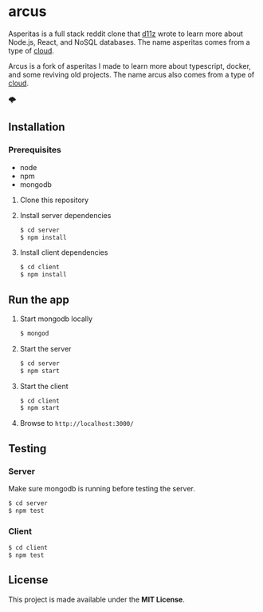# arcus

Asperitas is a full stack reddit clone that [d11z](https://github.com/d11z/asperitas) wrote to learn more about Node.js, React, and NoSQL databases. The name asperitas comes from a type of [cloud](https://en.wikipedia.org/wiki/Asperitas_(cloud)).

Arcus is a fork of asperitas I made to learn more about typescript, docker, and some reviving old projects. The name arcus also comes from a type of [cloud](https://en.wikipedia.org/wiki/Arcus_cloud).

🌩️

## Installation

### Prerequisites

* node
* npm
* mongodb

1. Clone this repository

2. Install server dependencies
    ```bash
    $ cd server
    $ npm install
    ```
3. Install client dependencies
    ```bash
    $ cd client
    $ npm install
    ```

## Run the app

1. Start mongodb locally
    ```bash
    $ mongod
    ```
2. Start the server
    ```bash
    $ cd server
    $ npm start
    ```
3. Start the client
    ```bash
    $ cd client
    $ npm start
    ```
4. Browse to `http://localhost:3000/`

## Testing

### Server
Make sure mongodb is running before testing the server.
```bash
$ cd server
$ npm test
```

### Client
```bash
$ cd client
$ npm test
```

## License

This project is made available under the **MIT License**.
